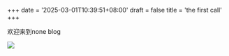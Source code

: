 +++
date = '2025-03-01T10:39:51+08:00'
draft = false
title = 'the first call'
+++

欢迎来到none blog


![ ](/images/hole(1).png)




